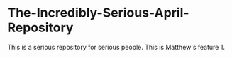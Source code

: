 # The-Incredibly-Serious-April-Repository
This is a serious repository for serious people.
This is Matthew's feature 1.
